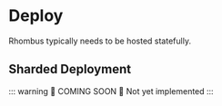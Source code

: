 # Deploy

Rhombus typically needs to be hosted statefully.

## Sharded Deployment

::: warning 🚧 COMING SOON 🚧
Not yet implemented
:::
